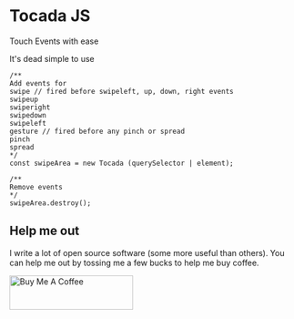 # Tocada JS
Touch Events with ease
<br/>

It's dead simple to use

```
/**
Add events for
swipe // fired before swipeleft, up, down, right events
swipeup
swiperight
swipedown
swipeleft
gesture // fired before any pinch or spread
pinch
spread
*/
const swipeArea = new Tocada (querySelector | element);

/**
Remove events
*/
swipeArea.destroy();

```

## Help me out

I write a lot of open source software (some more useful than others). You can help me out by tossing me a few bucks to help me buy coffee.

<a href="https://www.buymeacoffee.com/tamb" target="_blank"><img src="https://cdn.buymeacoffee.com/buttons/v2/default-yellow.png" alt="Buy Me A Coffee" style="height: 60px !important;width: 217px !important;" ></a>
